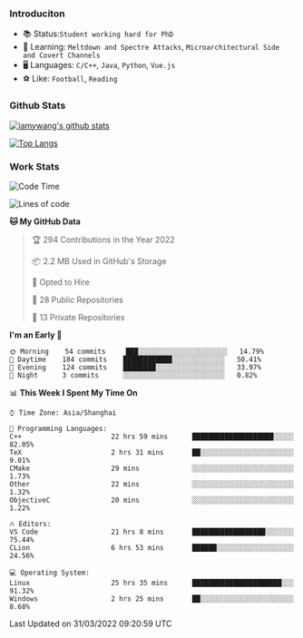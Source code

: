 ### Introduciton

- 📚 Status:`Student working hard for PhD`
- 🔎 Learning: `Meltdown and Spectre Attacks`, `Microarchitectural Side and Covert Channels`
- 🖥️ Languages: `C/C++`, `Java`, `Python`, `Vue.js`
- ⚽ Like: `Football`, `Reading`

### Github Stats

[![iamywang's github stats](https://github-readme-stats.vercel.app/api?username=iamywang&count_private=true&show_icons=true)]()

[![Top Langs](https://github-readme-stats.vercel.app/api/top-langs/?username=iamywang&layout=compact)]()

### Work Stats

<!--START_SECTION:waka-->
![Code Time](http://img.shields.io/badge/Code%20Time-219%20hrs%2022%20mins-blue)

![Lines of code](https://img.shields.io/badge/From%20Hello%20World%20I%27ve%20Written-523%20Thousand%20lines%20of%20code-blue)

**🐱 My GitHub Data** 

> 🏆 294 Contributions in the Year 2022
 > 
> 📦 2.2 MB Used in GitHub's Storage 
 > 
> 💼 Opted to Hire
 > 
> 📜 28 Public Repositories 
 > 
> 🔑 13 Private Repositories  
 > 
**I'm an Early 🐤** 

```text
🌞 Morning    54 commits     ███░░░░░░░░░░░░░░░░░░░░░░   14.79% 
🌆 Daytime    184 commits    ████████████░░░░░░░░░░░░░   50.41% 
🌃 Evening    124 commits    ████████░░░░░░░░░░░░░░░░░   33.97% 
🌙 Night      3 commits      ░░░░░░░░░░░░░░░░░░░░░░░░░   0.82%

```


📊 **This Week I Spent My Time On** 

```text
⌚︎ Time Zone: Asia/Shanghai

💬 Programming Languages: 
C++                      22 hrs 59 mins      ████████████████████░░░░░   82.05% 
TeX                      2 hrs 31 mins       ██░░░░░░░░░░░░░░░░░░░░░░░   9.01% 
CMake                    29 mins             ░░░░░░░░░░░░░░░░░░░░░░░░░   1.73% 
Other                    22 mins             ░░░░░░░░░░░░░░░░░░░░░░░░░   1.32% 
ObjectiveC               20 mins             ░░░░░░░░░░░░░░░░░░░░░░░░░   1.22%

🔥 Editors: 
VS Code                  21 hrs 8 mins       ██████████████████░░░░░░░   75.44% 
CLion                    6 hrs 53 mins       ██████░░░░░░░░░░░░░░░░░░░   24.56%

💻 Operating System: 
Linux                    25 hrs 35 mins      ██████████████████████░░░   91.32% 
Windows                  2 hrs 25 mins       ██░░░░░░░░░░░░░░░░░░░░░░░   8.68%

```


 Last Updated on 31/03/2022 09:20:59 UTC
<!--END_SECTION:waka-->
